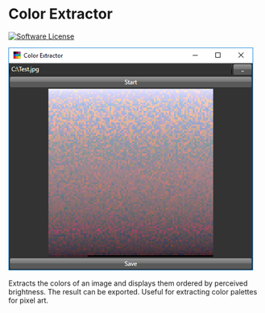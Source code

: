 # Color Extractor
[![Software License](https://img.shields.io/badge/license-MIT-brightgreen.svg?style=flat)](LICENSE.md)

![Example](Example.png)

Extracts the colors of an image and displays them ordered by perceived brightness. The result can be exported.
Useful for extracting color palettes for pixel art.